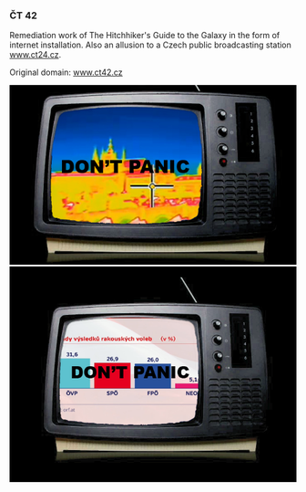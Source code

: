 ### ČT 42

Remediation work of The Hitchhiker's Guide to the Galaxy in the form of internet installation.
Also an allusion to a Czech public broadcasting station www.ct24.cz.

Original domain: www.ct42.cz

![img1](https://github.com/lsde/ct42/blob/master/static/Ct42_img.jpg?raw=true)
![img1](https://github.com/lsde/ct42/blob/master/static/panic_at_elections1.png?raw=true)

